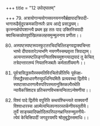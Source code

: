 +++
title = "12 उपोद्घातम्"

+++
79. अत्रायोगान्ययोगव्यपनयननयैर्ब्रह्मपादत्रिपादी-  
भागारूढैर्मृदूपक्रमकठिनपरैः प्राय आद्ये प्रसाद्ध्यम्।  
कृत्स्नाक्षेपोपशान्त्यै प्रथम इह ततः पाद उक्तिस्त्रिपादी  
क्वाचित्काक्षेपपूर्वाखिलकलहसमुन्मूलनाय प्रणीता।।

80. अस्पष्टस्पष्टरूपस्फुटतरचिदचिल्लिङ्गवद्वाक्यचिन्ता  
भाष्ये दीपावतारेऽप्यभणि नयगणैस्सम्प्रवृत्ता त्रिपाद्याम्।  
अत्यन्तास्पष्टलिङ्गान्वितविषयमुशन्त्याद्यपादं तु केचित्  
तत्रेदन्तारतम्यं नियतनिजबलैः कर्मतार्तीयमानैः।।

81. पूर्वत्रासिद्धरूपैस्स्वमतिविरचितोन्नीतिभिः पूर्वपक्ष-  
स्सिद्धैस्साधारणैरप्युपधिनियमितैः प्रत्यवस्था द्वितीये।  
स्पष्टासाधारणत्वैरुपरिपरमतानूक्तिकल्पैरथेति  
न्यायैकत्रिंशदत्र प्रतिचरणविभक्त्यन्विताऽन्वेषणीया।।

82. विश्वं पादे द्वितीये वपुरिति कथयंश्चिन्त्यते वाक्यवर्गो  
विश्वाधारस्स आत्मेत्यभिलपनपरस्तर्कणीयस्तृतीये।  
तुर्ये साङ्ख्यादिपक्षोदितपरिपठनभ्रान्तिरुन्मूलनीये-  
त्येवं केचित्त्रिपादीं जगदुरयमपि श्रोतृबुद्धेस्समाधिः।।